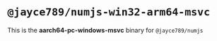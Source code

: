 # `@jayce789/numjs-win32-arm64-msvc`

This is the **aarch64-pc-windows-msvc** binary for `@jayce789/numjs`
